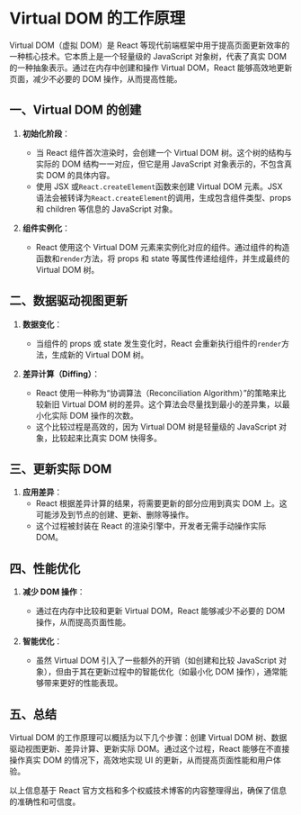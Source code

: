 # Virtual DOM 的工作原理

Virtual DOM（虚拟 DOM）是 React 等现代前端框架中用于提高页面更新效率的一种核心技术。它本质上是一个轻量级的 JavaScript 对象树，代表了真实 DOM 的一种抽象表示。通过在内存中创建和操作 Virtual DOM，React 能够高效地更新页面，减少不必要的 DOM 操作，从而提高性能。

## 一、Virtual DOM 的创建

1. **初始化阶段**：

   - 当 React 组件首次渲染时，会创建一个 Virtual DOM 树。这个树的结构与实际的 DOM 结构一一对应，但它是用 JavaScript 对象表示的，不包含真实 DOM 的具体内容。
   - 使用 JSX 或`React.createElement`函数来创建 Virtual DOM 元素。JSX 语法会被转译为`React.createElement`的调用，生成包含组件类型、props 和 children 等信息的 JavaScript 对象。

2. **组件实例化**：
   - React 使用这个 Virtual DOM 元素来实例化对应的组件。通过组件的构造函数和`render`方法，将 props 和 state 等属性传递给组件，并生成最终的 Virtual DOM 树。

## 二、数据驱动视图更新

1. **数据变化**：

   - 当组件的 props 或 state 发生变化时，React 会重新执行组件的`render`方法，生成新的 Virtual DOM 树。

2. **差异计算（Diffing）**：
   - React 使用一种称为“协调算法（Reconciliation Algorithm）”的策略来比较新旧 Virtual DOM 树的差异。这个算法会尽量找到最小的差异集，以最小化实际 DOM 操作的次数。
   - 这个比较过程是高效的，因为 Virtual DOM 树是轻量级的 JavaScript 对象，比较起来比真实 DOM 快得多。

## 三、更新实际 DOM

1. **应用差异**：
   - React 根据差异计算的结果，将需要更新的部分应用到真实 DOM 上。这可能涉及到节点的创建、更新、删除等操作。
   - 这个过程被封装在 React 的渲染引擎中，开发者无需手动操作实际 DOM。

## 四、性能优化

1. **减少 DOM 操作**：

   - 通过在内存中比较和更新 Virtual DOM，React 能够减少不必要的 DOM 操作，从而提高页面性能。

2. **智能优化**：
   - 虽然 Virtual DOM 引入了一些额外的开销（如创建和比较 JavaScript 对象），但由于其在更新过程中的智能优化（如最小化 DOM 操作），通常能够带来更好的性能表现。

## 五、总结

Virtual DOM 的工作原理可以概括为以下几个步骤：创建 Virtual DOM 树、数据驱动视图更新、差异计算、更新实际 DOM。通过这个过程，React 能够在不直接操作真实 DOM 的情况下，高效地实现 UI 的更新，从而提高页面性能和用户体验。

以上信息基于 React 官方文档和多个权威技术博客的内容整理得出，确保了信息的准确性和可信度。

